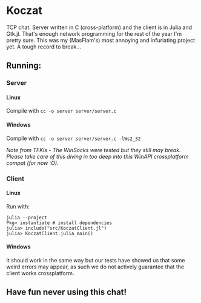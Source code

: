 # Koczat
TCP chat. Server written in C (cross-platform) and the client is in Julia and Gtk.jl.
That's enough network programming for the rest of the year I'm pretty sure. This was my (MasFlam's)
most annoying and infuriating project yet. A tough record to break...

## Running:
### Server
#### Linux
Compile with `cc -o server server/server.c`
#### Windows
Compile with `cc -o server server/server.c -lWs2_32`

*Note from TFKls - The WinSocks were tested but they still may break.
Please take care of this
diving in too deep into this WinAPI crossplatform compat (for now :O).*
### Client
#### Linux
Run with:
```
julia --project
Pkg> instantiate # install dependencies
julia> include("src/KoczatClient.jl")
julia> KoczatClient.julia_main()
```
#### Windows
It should work in the same way but our tests have showed us that some weird errors may appear, as such we do not
actively guarantee that the client works crossplatform.

## Have fun never using this chat!

